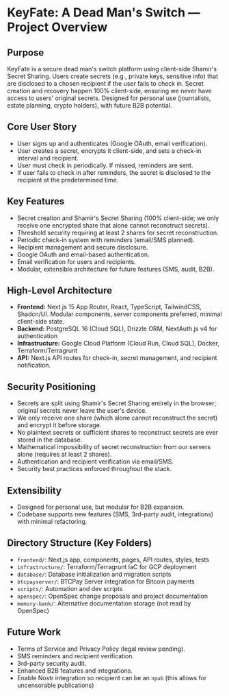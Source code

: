 # KeyFate: A Dead Man's Switch — Project Overview

## Purpose

KeyFate is a secure dead man's switch platform using client-side Shamir's Secret Sharing. Users create secrets (e.g., private keys, sensitive info) that are disclosed to a chosen recipient if the user fails to check in. Secret creation and recovery happen 100% client-side, ensuring we never have access to users' original secrets. Designed for personal use (journalists, estate planning, crypto holders), with future B2B potential.

## Core User Story

- User signs up and authenticates (Google OAuth, email verification).
- User creates a secret, encrypts it client-side, and sets a check-in interval and recipient.
- User must check in periodically. If missed, reminders are sent.
- If user fails to check in after reminders, the secret is disclosed to the recipient at the predetermined time.

## Key Features

- Secret creation and Shamir's Secret Sharing (100% client-side; we only receive one encrypted share that alone cannot reconstruct secrets).
- Threshold security requiring at least 2 shares for secret reconstruction.
- Periodic check-in system with reminders (email/SMS planned).
- Recipient management and secure disclosure.
- Google OAuth and email-based authentication.
- Email verification for users and recipients.
- Modular, extensible architecture for future features (SMS, audit, B2B).

## High-Level Architecture

- **Frontend:** Next.js 15 App Router, React, TypeScript, TailwindCSS, Shadcn/UI. Modular components, server components preferred, minimal client-side state.
- **Backend:** PostgreSQL 16 (Cloud SQL), Drizzle ORM, NextAuth.js v4 for authentication
- **Infrastructure:** Google Cloud Platform (Cloud Run, Cloud SQL), Docker, Terraform/Terragrunt
- **API:** Next.js API routes for check-in, secret management, and recipient notification.

## Security Positioning

- Secrets are split using Shamir's Secret Sharing entirely in the browser; original secrets never leave the user's device.
- We only receive one share (which alone cannot reconstruct the secret) and encrypt it before storage.
- No plaintext secrets or sufficient shares to reconstruct secrets are ever stored in the database.
- Mathematical impossibility of secret reconstruction from our servers alone (requires at least 2 shares).
- Authentication and recipient verification via email/SMS.
- Security best practices enforced throughout the stack.

## Extensibility

- Designed for personal use, but modular for B2B expansion.
- Codebase supports new features (SMS, 3rd-party audit, integrations) with minimal refactoring.

## Directory Structure (Key Folders)

- `frontend/`: Next.js app, components, pages, API routes, styles, tests
- `infrastructure/`: Terraform/Terragrunt IaC for GCP deployment
- `database/`: Database initialization and migration scripts
- `btcpayserver/`: BTCPay Server integration for Bitcoin payments
- `scripts/`: Automation and dev scripts
- `openspec/`: OpenSpec change proposals and project documentation
- `memory-bank/`: Alternative documentation storage (not read by OpenSpec)

## Future Work

- Terms of Service and Privacy Policy (legal review pending).
- SMS reminders and recipient verification.
- 3rd-party security audit.
- Enhanced B2B features and integrations.
- Enable Nostr integration so recipient can be an `npub` (this allows for uncensorable publications)
